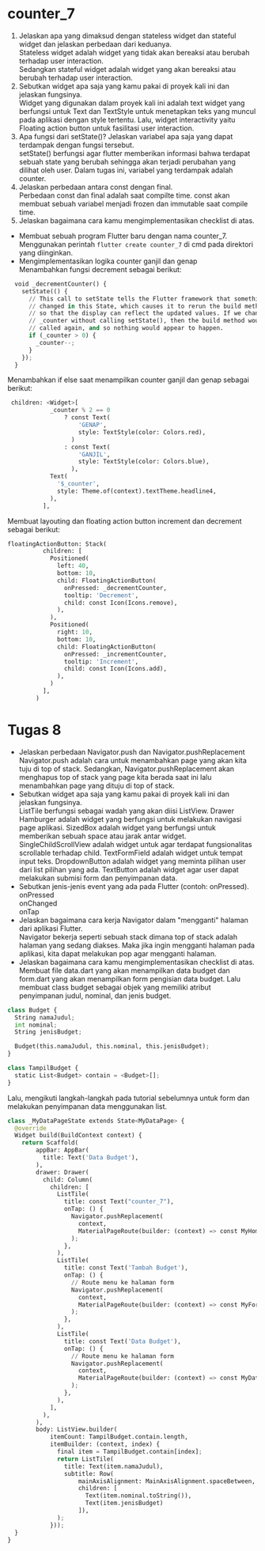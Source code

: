 # counter_7
1. Jelaskan apa yang dimaksud dengan stateless widget dan stateful widget dan jelaskan perbedaan dari keduanya.<br>
Stateless widget adalah widget yang tidak akan bereaksi atau berubah terhadap user interaction.<br> Sedangkan stateful widget adalah widget yang akan bereaksi atau berubah terhadap user interaction.
2. Sebutkan widget apa saja yang kamu pakai di proyek kali ini dan jelaskan fungsinya.<br>
Widget yang digunakan dalam proyek kali ini adalah text widget yang berfungsi untuk Text dan TextStyle untuk menetapkan teks yang muncul pada aplikasi dengan style tertentu. Lalu, widget interactivity yaitu Floating action button untuk fasilitasi user interaction.
3. Apa fungsi dari setState()? Jelaskan variabel apa saja yang dapat terdampak dengan fungsi tersebut.<br>
setState() berfungsi agar flutter memberikan informasi bahwa terdapat sebuah state yang berubah sehingga akan terjadi perubahan yang dilihat oleh user. Dalam tugas ini, variabel yang terdampak adalah counter.
4. Jelaskan perbedaan antara const dengan final.<br>
Perbedaan const dan final adalah saat compilte time. const akan membuat sebuah variabel menjadi frozen dan immutable saat compile time.
5. Jelaskan bagaimana cara kamu mengimplementasikan checklist di atas. <br>
- Membuat sebuah program Flutter baru dengan nama counter_7. <br>
Menggunakan perintah `flutter create counter_7` di cmd pada direktori yang diinginkan.
- Mengimplementasikan logika counter ganjil dan genap<br>
Menambahkan fungsi decrement sebagai berikut:
```py 
  void _decrementCounter() {
    setState(() {
      // This call to setState tells the Flutter framework that something has
      // changed in this State, which causes it to rerun the build method below
      // so that the display can reflect the updated values. If we changed
      // _counter without calling setState(), then the build method would not be
      // called again, and so nothing would appear to happen.
      if (_counter > 0) {
        _counter--;
      }
    });
  }
  ```
  Menambahkan if else saat menampilkan counter ganjil dan genap sebagai berikut:
  ```py
   children: <Widget>[
              _counter % 2 == 0
                  ? const Text(
                      'GENAP',
                      style: TextStyle(color: Colors.red),
                    )
                  : const Text(
                      'GANJIL',
                      style: TextStyle(color: Colors.blue),
                    ),
              Text(
                '$_counter',
                style: Theme.of(context).textTheme.headline4,
              ),
            ],
```
Membuat layouting dan floating action button increment dan decrement sebagai berikut:
```py
floatingActionButton: Stack(
          children: [
            Positioned(
              left: 40,
              bottom: 10,
              child: FloatingActionButton(
                onPressed: _decrementCounter,
                tooltip: 'Decrement',
                child: const Icon(Icons.remove),
              ),
            ),
            Positioned(
              right: 10,
              bottom: 10,
              child: FloatingActionButton(
                onPressed: _incrementCounter,
                tooltip: 'Increment',
                child: const Icon(Icons.add),
              ),
            )
          ],
        )
```

 # Tugas 8
- Jelaskan perbedaan Navigator.push dan Navigator.pushReplacement<br>
Navigator.push adalah cara untuk menambahkan page yang akan kita tuju di top of stack. Sedangkan, Navigator.pushReplacement akan menghapus top of stack yang page kita berada saat ini lalu menambahkan page yang dituju di top of stack.
- Sebutkan widget apa saja yang kamu pakai di proyek kali ini dan jelaskan fungsinya.<br>
ListTile berfungsi sebagai wadah yang akan diisi ListView. Drawer Hamburger adalah widget yang berfungsi untuk melakukan navigasi page aplikasi. SizedBox adalah widget yang berfungsi untuk memberikan sebuah space atau jarak antar widget. SingleChildScrollView adalah widget untuk agar terdapat fungsionalitas scrollable terhadap child. TextFormField adalah widget untuk tempat input teks. DropdownButton adalah widget yang meminta pilihan user dari list pilihan yang ada. TextButton adalah widget agar user dapat melakukan submisi form dan penyimpanan data. 
- Sebutkan jenis-jenis event yang ada pada Flutter (contoh: onPressed).<br>
onPressed <br>
onChanged <br>
onTap
- Jelaskan bagaimana cara kerja Navigator dalam "mengganti" halaman dari aplikasi Flutter.<br>
Navigator bekerja seperti sebuah stack dimana top of stack adalah halaman yang sedang diakses. Maka jika ingin mengganti halaman pada aplikasi, kita dapat melakukan pop agar mengganti halaman.
- Jelaskan bagaimana cara kamu mengimplementasikan checklist di atas.<br>
Membuat file data.dart yang akan menampilkan data budget dan form.dart yang akan menampilkan form pengisian data budget. Lalu membuat class budget sebagai objek yang memiliki atribut penyimpanan judul, nominal, dan jenis budget. <br>
```py
class Budget {
  String namaJudul;
  int nominal;
  String jenisBudget;

  Budget(this.namaJudul, this.nominal, this.jenisBudget);
}

class TampilBudget {
  static List<Budget> contain = <Budget>[];
}
```
Lalu, mengikuti langkah-langkah pada tutorial sebelumnya untuk form dan melakukan penyimpanan data menggunakan list.
```py
class _MyDataPageState extends State<MyDataPage> {
  @override
  Widget build(BuildContext context) {
    return Scaffold(
        appBar: AppBar(
          title: Text('Data Budget'),
        ),
        drawer: Drawer(
          child: Column(
            children: [
              ListTile(
                title: const Text("counter_7"),
                onTap: () {
                  Navigator.pushReplacement(
                    context,
                    MaterialPageRoute(builder: (context) => const MyHomePage()),
                  );
                },
              ),
              ListTile(
                title: const Text('Tambah Budget'),
                onTap: () {
                  // Route menu ke halaman form
                  Navigator.pushReplacement(
                    context,
                    MaterialPageRoute(builder: (context) => const MyFormPage()),
                  );
                },
              ),
              ListTile(
                title: const Text('Data Budget'),
                onTap: () {
                  // Route menu ke halaman form
                  Navigator.pushReplacement(
                    context,
                    MaterialPageRoute(builder: (context) => const MyDataPage()),
                  );
                },
              ),
            ],
          ),
        ),
        body: ListView.builder(
            itemCount: TampilBudget.contain.length,
            itemBuilder: (context, index) {
              final item = TampilBudget.contain[index];
              return ListTile(
                title: Text(item.namaJudul),
                subtitle: Row(
                    mainAxisAlignment: MainAxisAlignment.spaceBetween,
                    children: [
                      Text(item.nominal.toString()),
                      Text(item.jenisBudget)
                    ]),
              );
            }));
  }
}
```